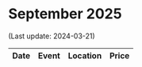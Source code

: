 # September 2025

(Last update: 2024-03-21)

| Date | Event | Location | Price |
| ---- | ----- | -------- | ----- |